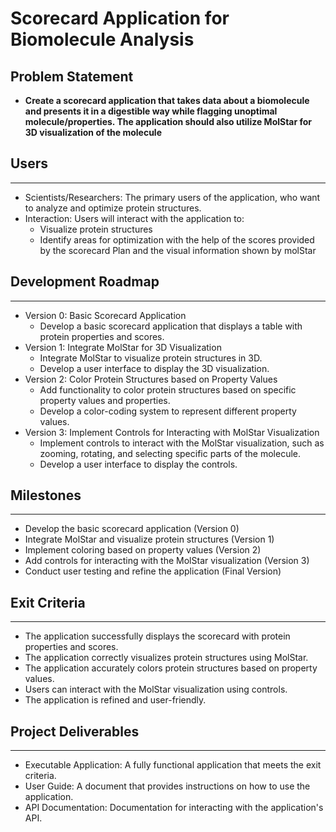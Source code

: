
Scorecard Application for Biomolecule Analysis
==============================================

## Problem Statement
- **Create a scorecard application that takes data about a biomolecule and presents it in a digestible way while flagging unoptimal molecule/properties. The application should also utilize MolStar for 3D visualization of the molecule**

## Users
--------

- Scientists/Researchers: The primary users of the application, who want to analyze and optimize protein structures.
- Interaction: Users will interact with the application to: 
    - Visualize protein structures
    - Identify areas for optimization with the help of the scores provided by the scorecard
Plan and the visual information shown by molStar

## Development Roadmap
-----
- Version 0: Basic Scorecard Application
    - Develop a basic scorecard application that displays a table with protein properties and scores.
- Version 1: Integrate MolStar for 3D Visualization
    - Integrate MolStar to visualize protein structures in 3D.
    - Develop a user interface to display the 3D visualization.
- Version 2: Color Protein Structures based on Property Values
    - Add functionality to color protein structures based on specific property values and properties.
    - Develop a color-coding system to represent different property values.
- Version 3: Implement Controls for Interacting with MolStar Visualization
    - Implement controls to interact with the MolStar visualization, such as zooming, rotating, and selecting specific parts of the molecule.
    - Develop a user interface to display the controls.


## Milestones
------ 
- Develop the basic scorecard application (Version 0)
- Integrate MolStar and visualize protein structures (Version 1)
- Implement coloring based on property values (Version 2)
- Add controls for interacting with the MolStar visualization (Version 3)
- Conduct user testing and refine the application (Final Version)

## Exit Criteria

--------------
- The application successfully displays the scorecard with protein properties and scores.
- The application correctly visualizes protein structures using MolStar.
- The application accurately colors protein structures based on property values.
- Users can interact with the MolStar visualization using controls.
- The application is refined and user-friendly.


## Project Deliverables
----------------------
- Executable Application: A fully functional application that meets the exit criteria.
- User Guide: A document that provides instructions on how to use the application.
- API Documentation: Documentation for interacting with the application's API.
